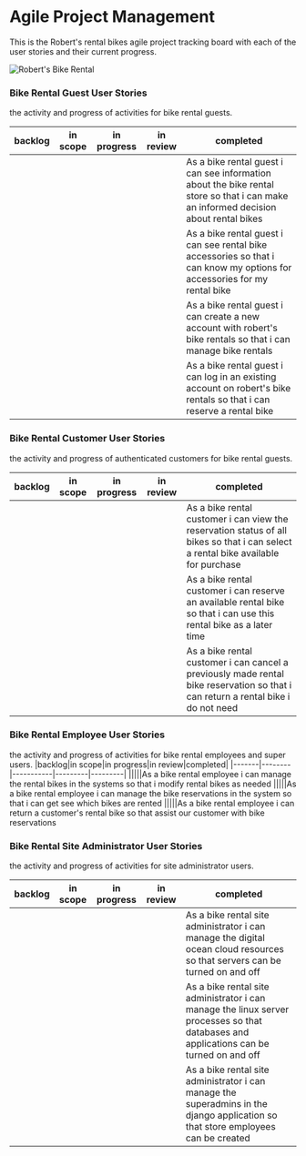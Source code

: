 # Agile Project Management

This is the Robert's rental bikes agile project tracking board with each of the user stories and their current progress.

![Robert's Bike Rental](http://104.248.100.154/static/img/bike-shop-concept-with-bicycles.jpg)

### Bike Rental Guest User Stories

the activity and progress of activities for bike rental guests.

|backlog|in scope|in progress|in review|completed|
|-------|--------|-----------|---------|---------|
|||||As a bike rental guest i can see information about the bike rental store so that i can make an informed decision about rental bikes|
|||||As a bike rental guest i can see rental bike accessories so that i can know my options for accessories for my rental bike|
|||||As a bike rental guest i can create a new account with robert's bike rentals so that i can manage bike rentals|
|||||As a bike rental guest i can log in an existing account on robert's bike rentals so that i can reserve a rental bike|

### Bike Rental Customer User Stories

the activity and progress of authenticated customers for bike rental guests.

|backlog|in scope|in progress|in review|completed|
|-------|--------|-----------|---------|---------|
|||||As a bike rental customer i can view the reservation status of all bikes so that i can select a rental bike available for purchase
|||||As a bike rental customer i can reserve an available rental bike so that i can use this rental bike as a later time
|||||As a bike rental customer i can cancel a previously made rental bike reservation so that i can return a rental bike i do not need

### Bike Rental Employee User Stories

the activity and progress of activities for bike rental employees and super users.
|backlog|in scope|in progress|in review|completed|
|-------|--------|-----------|---------|---------|
|||||As a bike rental employee i can manage the rental bikes in the systems so that i modify rental bikes as needed
|||||As a bike rental employee i can manage the bike reservations in the system so that i can get see which bikes are rented
|||||As a bike rental employee i can return a customer's rental bike so that assist our customer with bike reservations

### Bike Rental Site Administrator User Stories

the activity and progress of activities for site administrator users.

|backlog|in scope|in progress|in review|completed|
|-------|--------|-----------|---------|---------|
|||||As a bike rental site administrator i can manage the digital ocean cloud resources so that servers can be turned on and off
|||||As a bike rental site administrator i can manage the linux server processes so that databases and applications can be turned on and off
|||||As a bike rental site administrator i can manage the superadmins in the django application so that store employees can be created
